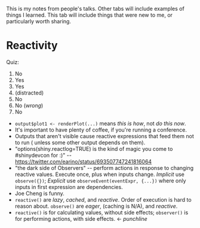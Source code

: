 This is my notes from people's talks. Other tabs will include examples of things I learned.
This tab will include things that were new to me, or particularly worth sharing.

Reactivity
==========

Quiz:

1. No
2. Yes
3. Yes
4. (distracted)
5. No
6. No (*wrong*)
7. No

* `output$plot1 <- renderPlot(...)` means _this is how_, not _do this now_.
* It's important to have plenty of coffee, if you're running a conference.
* Outputs that aren't visible cause reactive expressions that feed them not to run (
unless some other output depends on them).
* "options(shiny.reactlog=TRUE) is the kind of magic you come to #shinydevcon for :)" -- https://twitter.com/earino/status/693507747241816064
* "the dark side of Observers" -- perform actions in response to changing reactive values. 
Execute once, plus when inputs change. _Implicit_ use `observe({})`; _Explicit_ use
`observeEvent(eventExpr, {...})` where only inputs in first expression are dependencies.
* Joe Cheng is funny.
* `reactive()` are _lazy_, _cached_, and _reactive_. Order of execution is hard to reason
about. `observe()` are _eager_, (caching is N/A), and _reactive_. 
* `reactive()` is for calculating values, without side effects; `observer()` is for
performing actions, with side effects. <- *punchline*

